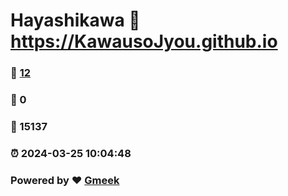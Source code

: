 # Hayashikawa :link: https://KawausoJyou.github.io 
### :page_facing_up: [12](https://KawausoJyou.github.io/tag.html) 
### :speech_balloon: 0 
### :hibiscus: 15137 
### :alarm_clock: 2024-03-25 10:04:48 
### Powered by :heart: [Gmeek](https://github.com/Meekdai/Gmeek)
